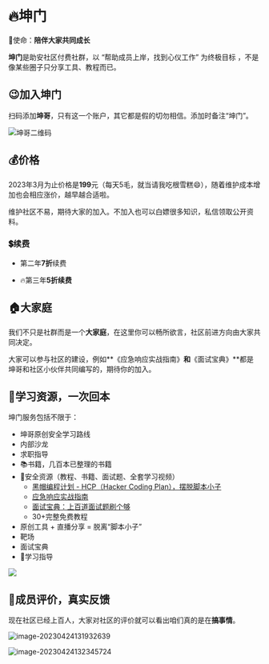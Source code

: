 # 🔥坤门

💝使命：**陪伴大家共同成长**

**坤门**是助安社区付费社群，以 “帮助成员上岸，找到心仪工作” 为终极目标 ，不是像某些圈子只分享工具、教程而已。

## 😉加入坤门

扫码添加**坤哥**，只有这一个账户，其它都是假的切勿相信。添加时备注“坤门”。

![坤哥二维码](https://static.sechelper.com/img/qrcode/%E8%AF%BE%E4%BB%B6.png)

## 💰价格

2023年3月为止价格是**199**元（每天5毛，就当请我吃根雪糕😄），随着维护成本增加也会相应涨价，越早越合适啦。

维护社区不易，期待大家的加入。不加入也可以白嫖很多知识，私信领取公开资料。

### 💲续费

- 第二年**7折**续费

- 🔥第三年**5折续费**

## 🏠大家庭

我们不只是社群而是一个**大家庭**，在这里你可以畅所欲言，社区前进方向由大家共同决定。

大家可以参与社区的建设，例如**《应急响应实战指南》**和**《面试宝典》**都是坤哥和社区小伙伴共同编写的，期待你的加入。

## 🤩学习资源，一次回本

坤门服务包括不限于：

- 坤哥原创安全学习路线
- 内部沙龙 
- 求职指导
- 📚书籍，几百本已整理的书籍
- 💾安全资源（教程、书籍、面试题、全套学习视频）
  - [黑帽编程计划 - HCP（Hacker Coding Plan），摆脱脚本小子](hcp.md)
  - [应急响应实战指南](respons.md)
  - [面试宝典：上百道面试题刷个够](https://interview.secself.com/) 
  - 30+完整免费教程
- 原创工具 + 直播分享 = 脱离“脚本小子”
- 靶场
- 面试宝典
- 📜学习指导

![](F:\Temp\README\kernel-16823115761436.png)

## 🙏成员评价，真实反馈

现在社区已经上百人，大家对社区的评价就可以看出咱们真的是在**搞事情**。

![image-20230424131932639](http://static.sechelper.com/img/2023/04/24/f44c6f7e3627c723b329dbd6d2a002e6.png)

![image-20230424132345724](http://static.sechelper.com/img/2023/04/24/c198d6c5bff2d164027d2b72d4119010.png)





